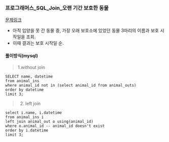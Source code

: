 ### 프로그래머스_SQL_Join_오랜 기간 보호한 동물
[문제링크](https://programmers.co.kr/learn/courses/30/parts/17046)

- 아직 입양을 못 간 동물 중, 가장 오래 보호소에 있었던 동물 3마리의 이름과 보호 시작일을 조회. 
- 이때 결과는 보호 시작일 순.

#### 풀이방식(mysql)
> 1.without join

```mysql
SELECT name, datetime
from animal_ins
where animal_id not in (select animal_id from animal_outs)
order by datetime
limit 3;
```

> 2. left join
```mysql
select i.name, i.datetime
from animal_ins i
left join animal_out o using(animal_id)
where o.animal_id -- animal_id doesn't exist
order by i.datetime
limit 3;

```
